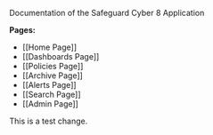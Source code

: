 Documentation of the Safeguard Cyber 8 Application

**Pages:**
- [[Home Page]]
- [[Dashboards Page]]
- [[Policies Page]]
- [[Archive Page]]
- [[Alerts Page]]
- [[Search Page]]
- [[Admin Page]]

This is a test change. 